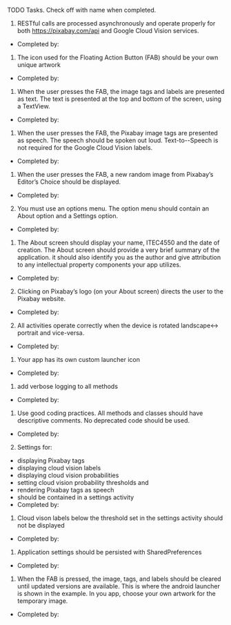 TODO Tasks. Check off with name when completed.

1. RESTful calls are processed asynchronously and operate properly for both https://pixabay.com/api and Google Cloud Vision services.
- Completed by:
1. The icon used for the Floating Action Button (FAB) should be your own unique artwork
- Completed by:
1. When the user presses the FAB, the image tags and labels are presented as text. The text is presented at the top and bottom of the screen, using a TextView. 
- Completed by:
1. When the user presses the FAB, the Pixabay image tags are presented as speech. The speech should be spoken out loud. Text-to--Speech is not required for the Google Cloud Vision labels.
- Completed by:
1. When the user presses the FAB, a new random image from Pixabay’s Editor’s Choice should be displayed.
- Completed by:
2. You must use an options menu. The option menu should contain an About option and a Settings option.
- Completed by:
1. The About screen should display your name, ITEC4550 and the date of creation. The About screen should provide a very brief summary of the application. it should also identify you as the author and give attribution to any intellectual property components your app utilizes.
- Completed by:
2. Clicking on Pixabay’s logo (on your About screen) directs the user to the Pixabay website.
- Completed by:
2. All activities operate correctly when the device is rotated landscape<-> portrait and vice-versa.
- Completed by:
1. Your app has its own custom launcher icon
- Completed by:
1. add verbose logging to all methods
- Completed by:
1. Use good coding practices. All methods and classes should have descriptive comments. No deprecated code should be used.
- Completed by:
2. Settings for: 
-  displaying Pixabay tags
-  displaying cloud vision labels
-  displaying cloud vision probabilities
-  setting cloud vision probability thresholds and 
-  rendering Pixabay tags as speech 
-  should be contained in a settings activity
- Completed by:
1. Cloud vison labels below the threshold set in the settings activity should not be displayed
- Completed by:
1. Application settings should be persisted with SharedPreferences
- Completed by:
1. When the FAB is pressed, the image, tags, and labels should be cleared until updated versions are available. This is where the android launcher is shown in the example. In you app, choose your own artwork for the temporary image. 
- Completed by:

